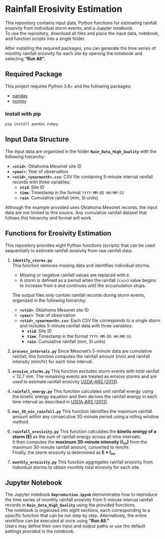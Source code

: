 # Rainfall Erosivity Estimation

This repository contains input data, Python functions for estimating rainfall erosivity from individual storm events, and a Jupyter notebook.  
To use the repository, download all files and place the input data, notebook, and function scripts into a single folder.  

After installing the required packages, you can generate the time series of monthly rainfall erosivity for each site by opening the notebook and selecting **“Run All”**.  


## Required Package

This project requires Python 3.8+ and the following packages:

- [pandas](https://pandas.pydata.org/)  
- [numpy](https://numpy.org/)  

### Install with pip
```bash
pip install pandas numpy
```

## Input Data Structure

The input data are organized in the folder **`Rain_Data_High_Quality`** with the following hierarchy:  

- **`<stid>`**: Oklahoma Mesonet site ID  
- **`<year>`**: Year of observation  
- **`<stid>_<yearmonth>.csv`**: CSV file containing 5-minute interval rainfall records with three variables:  
  - **`stid`**: Site ID  
  - **`time`**: Timestamp in the format `YYYY-MM-DD HH:MM:SS`  
  - **`rain`**: Cumulative rainfall (mm, SI units)  

Although the example provided uses Oklahoma Mesonet records, the input data are not limited to this source. Any cumulative rainfall dataset that follows this hierarchy and format will work.  


## Functions for Erosivity Estimation

This repository provides eight Python functions (scripts) that can be used sequentially to estimate rainfall erosivity from raw rainfall data:  

1. **`identify_storms.py`**  
   This function removes missing data and identifies individual storms.  
   - Missing or negative rainfall values are replaced with `0`.  
   - A storm is defined as a period when the rainfall (`rain`) value begins to increase from `0` and continues until the accumulation stops.  

   The output files only contain rainfall records during storm events, organized in the following hierarchy:
    - **`<stid>`**: Oklahoma Mesonet site ID  
    - **`<year>`**: Year of observation  
    - **`<stid>_<yearmonth>.csv`**: Each CSV file corresponds to a single storm and includes 5-minute rainfall data with three variables:
      - **`stid`**: Site ID  
      - **`time`**: Timestamp in the format `YYYY-MM-DD HH:MM:SS`  
      - **`rain`**: Cumulative rainfall (mm, SI units)  
 
2. **`process_intervals.py`**
   Since Mesonet’s 5-minute data are cumulative rainfall, this function computes the rainfall amount (mm) and rainfall intensity (mm/hr) for each time interval.
   
3. **`erosive_storms.py`**
   This function excludes storm events with total rainfall < 12.7 mm. The remaining events are treated as erosive storms and are used to estimate rainfall erosivity [USDA-ARS (2013)](https://www.ars.usda.gov/ARSUserFiles/60600505/rusle/rusle2_science_doc.pdf).
   
4. **`rainfall_energy.py`**
  This function calculates unit rainfall energy using the kinetic energy equation and then derives the rainfall energy in each time interval as described in [USDA-ARS (2013)](https://www.ars.usda.gov/ARSUserFiles/60600505/rusle/rusle2_science_doc.pdf).

5. **`max_30_min_rainfall.py`**
   This function identifies the maximum rainfall amount within any consecutive 30-minute period using a rolling window method.
   
6. **`rainfall_erosivity.py`**
    This function calculates the **kinetic energy of a storm (E)** as the sum of rainfall energy across all time intervals.  
  It then computes the **maximum 30-minute intensity (I₃₀)** from the maximum 30-minute rainfall amount, converted to mm/hr.  
  Finally, the storm erosivity is determined as **E × I₃₀**.
   
7. **`monthly_erosivity.py`**
    This function aggregates rainfall erosivity from individual storms to obtain monthly total erosivity for each site.

## Jupyter Notebook

The Jupyter notebook **`Reproduction.ipynb`** demonstrates how to reproduce the time series of monthly rainfall erosivity from 5-minute interval rainfall records in **`Rain_Data_High_Quality`** using the provided functions.  
The notebook is organized into eight sections, each corresponding to a specific function that can be run step by step. Alternatively, the entire workflow can be executed at once using **“Run All.”**  
Users may define their own input and output paths or use the default settings provided in the notebook.  




